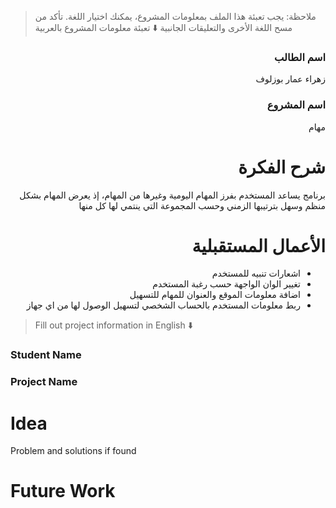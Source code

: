 > ملاحظة: يجب تعبئة هذا الملف بمعلومات المشروع، يمكنك اختيار اللغة. تأكد من مسح اللغة الأخرى والتعليقات الجانبية
> ⬇️ تعبئة معلومات المشروع بالعربية

<div dir="rtl">

### اسم الطالب

زهراء عمار بوزلوف

### اسم المشروع

مهام

# شرح الفكرة

برنامج يساعد المستخدم بفرز المهام اليومية وغيرها من المهام، إذ يعرض المهام بشكل منظم وسهل بترتيبها الزمني وحسب المجموعة التي ينتمي لها كل منها

# الأعمال المستقبلية

- اشعارات تنبيه للمستخدم
- تغيير الوان الواجهة حسب رغبة المستخدم
- اضافة معلومات الموقع والعنوان للمهام للتسهيل
- ربط معلومات المستخدم بالحساب الشخصي لتسهيل الوصول لها من اي جهاز

</div>

> Fill out project information in English ⬇️

### Student Name

### Project Name

# Idea

Problem and solutions if found

# Future Work
